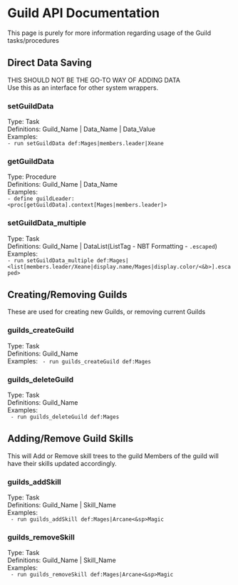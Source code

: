 # Guild API Documentation
This page is purely for more information regarding usage of the Guild tasks/procedures

## Direct Data Saving
THIS SHOULD NOT BE THE GO-TO WAY OF ADDING DATA  
Use this as an interface for other system wrappers.

### setGuildData
Type: Task  
Definitions: Guild_Name | Data_Name | Data_Value  
Examples:  
`- run setGuildData def:Mages|members.leader|Xeane`

### getGuildData
Type: Procedure  
Definitions: Guild_Name | Data_Name  
Examples:  
`- define guildLeader:<proc[getGuildData].context[Mages|members.leader]>`

### setGuildData_multiple
Type: Task  
Definitions: Guild_Name | DataList(ListTag - NBT Formatting - `.escaped`)  
Examples:  
`- run setGuildData_multiple def:Mages|<list[members.leader/Xeane|display.name/Mages|display.color/<&b>].escaped>`

## Creating/Removing Guilds
These are used for creating new Guilds, or removing current Guilds

### guilds_createGuild
Type: Task  
Definitions: Guild_Name  
Examples:
` - run guilds_createGuild def:Mages`

### guilds_deleteGuild
Type: Task  
Definitions: Guild_Name  
Examples:  
` - run guilds_deleteGuild def:Mages`

## Adding/Remove Guild Skills
This will Add or Remove skill trees to the guild
Members of the guild will have their skills updated accordingly.

### guilds_addSkill
Type: Task  
Definitions: Guild_Name | Skill_Name  
Examples:  
` - run guilds_addSkill def:Mages|Arcane<&sp>Magic`

### guilds_removeSkill
Type: Task  
Definitions: Guild_Name | Skill_Name  
Examples:  
` - run guilds_removeSkill def:Mages|Arcane<&sp>Magic`